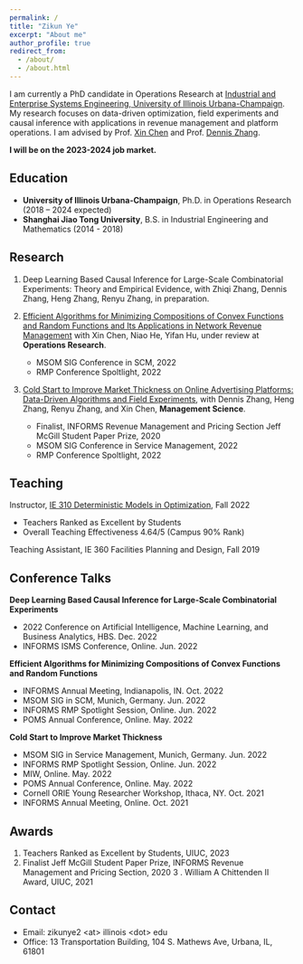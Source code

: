 ```yaml
---
permalink: /
title: "Zikun Ye"
excerpt: "About me"
author_profile: true
redirect_from: 
  - /about/
  - /about.html
---
```


I am currently a PhD candidate in Operations Research at [Industrial and Enterprise Systems Engineering, University of Illinois Urbana-Champaign](https://ise.illinois.edu). My research focuses on data-driven optimization, field experiments and causal inference with applications in revenue management and platform operations. I am advised by Prof. [Xin Chen](https://www.isye.gatech.edu/users/xin-chen) and Prof. [Dennis Zhang](http://denniszhang.org).

**I will be on the 2023-2024 job market.**

## Education

- **University of Illinois Urbana-Champaign**, Ph.D. in Operations Research (2018 – 2024 expected)
- **Shanghai Jiao Tong University**, B.S. in Industrial Engineering and Mathematics (2014 - 2018)

## Research

1. Deep Learning Based Causal Inference for Large-Scale Combinatorial Experiments: Theory and Empirical Evidence, with Zhiqi Zhang, Dennis Zhang, Heng Zhang, Renyu Zhang, in preparation.

2. [Efficient Algorithms for Minimizing Compositions of Convex Functions and Random Functions and Its Applications in Network Revenue Management](https://papers.ssrn.com/sol3/papers.cfm?abstract_id=4099814) with Xin Chen, Niao He, Yifan Hu, under review at **Operations Research**.
   -    MSOM SIG Conference in SCM, 2022
   -    RMP Conference Spoltlight, 2022

3. [Cold Start to Improve Market Thickness on Online Advertising Platforms: Data-Driven Algorithms and Field Experiments](https://pubsonline.informs.org/doi/full/10.1287/mnsc.2022.4550), with Dennis Zhang, Heng Zhang, Renyu Zhang, and Xin Chen, **Management Science**.
   -    Finalist, INFORMS Revenue Management and Pricing Section Jeff McGill Student Paper Prize, 2020
   -    MSOM SIG Conference in Service Management, 2022
   -    RMP Conference Spoltlight, 2022


## Teaching
Instructor, [IE 310 Deterministic Models in Optimization](https://zikunye2.github.io/teaching/ie310-fa-22), Fall 2022
- Teachers Ranked as Excellent by Students
- Overall Teaching Effectiveness 4.64/5 (Campus 90% Rank)

Teaching Assistant, IE 360 Facilities Planning and Design, Fall 2019


## Conference Talks
**Deep Learning Based Causal Inference for Large-Scale Combinatorial Experiments**
- 2022 Conference on Artificial Intelligence, Machine Learning, and Business Analytics, HBS. Dec. 2022
- INFORMS ISMS Conference, Online. Jun. 2022


**Efficient Algorithms for Minimizing Compositions of Convex Functions and Random Functions**
- INFORMS Annual Meeting, Indianapolis, IN. Oct. 2022 
- MSOM SIG in SCM, Munich, Germany. Jun. 2022
- INFORMS RMP Spotlight Session, Online. Jun. 2022
- POMS Annual Conference, Online. May. 2022


**Cold Start to Improve Market Thickness**
- MSOM SIG in Service Management, Munich, Germany. Jun. 2022
- INFORMS RMP Spotlight Session, Online. Jun. 2022
- MIW, Online. May. 2022
- POMS Annual Conference, Online. May. 2022
- Cornell ORIE Young Researcher Workshop, Ithaca, NY. Oct. 2021
- INFORMS Annual Meeting, Online. Oct. 2021



## Awards
1. Teachers Ranked as Excellent by Students, UIUC, 2023
2. Finalist Jeff McGill Student Paper Prize, INFORMS Revenue Management and Pricing Section, 2020
3 . William A Chittenden II Award, UIUC, 2021


## Contact
   - Email: zikunye2 \<at\> illinois \<dot\> edu
   - Office: 13 Transportation Building, 104 S. Mathews Ave, Urbana, IL, 61801
